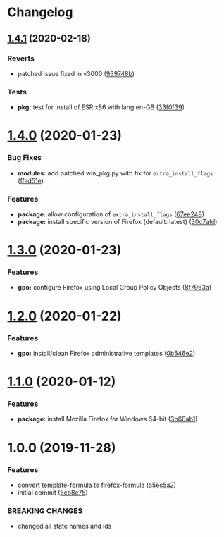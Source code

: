 # Changelog

## [1.4.1](https://github.com/dafyddj/firefox-formula/compare/v1.4.0...v1.4.1) (2020-02-18)


### Reverts

* patched issue fixed in v3000 ([939748b](https://github.com/dafyddj/firefox-formula/commit/939748b0eea54208b299badc725f37d26b822aeb))


### Tests

* **pkg:** test for install of ESR x86 with lang en-GB ([33f0f39](https://github.com/dafyddj/firefox-formula/commit/33f0f39b90e87fa07e0f4ef2b2814ac716472fa9))

# [1.4.0](https://github.com/dafyddj/firefox-formula/compare/v1.3.0...v1.4.0) (2020-01-23)


### Bug Fixes

* **modules:** add patched win_pkg.py with fix for `extra_install_flags` ([ffad51e](https://github.com/dafyddj/firefox-formula/commit/ffad51e3282291da8f7d6ae0e8fa0f429274879b))


### Features

* **package:** allow configuration of `extra_install_flags` ([67ee249](https://github.com/dafyddj/firefox-formula/commit/67ee249112c8ffcca7df8c241153103ef895e91b))
* **package:** install specific version of Firefox (default: latest) ([30c7afd](https://github.com/dafyddj/firefox-formula/commit/30c7afdd3e761a8aed5133f727db135190bdf27c))

# [1.3.0](https://github.com/dafyddj/firefox-formula/compare/v1.2.0...v1.3.0) (2020-01-23)


### Features

* **gpo:** configure Firefox using Local Group Policy Objects ([8f7963a](https://github.com/dafyddj/firefox-formula/commit/8f7963a0822f7b3361d2532dfba9bdbc4623e61c))

# [1.2.0](https://github.com/dafyddj/firefox-formula/compare/v1.1.0...v1.2.0) (2020-01-22)


### Features

* **gpo:** install/clean Firefox administrative templates ([0b546e2](https://github.com/dafyddj/firefox-formula/commit/0b546e24bdcd95c2899b8a28e84890df585aae82))

# [1.1.0](https://github.com/dafyddj/firefox-formula/compare/v1.0.0...v1.1.0) (2020-01-12)


### Features

* **package:** install Mozilla Firefox for Windows 64-bit ([3b60ab1](https://github.com/dafyddj/firefox-formula/commit/3b60ab171e84398f31cf9cb6031e171ebe49d217))

# 1.0.0 (2019-11-28)


### Features

* convert template-formula to firefox-formula ([a5ec5a2](https://github.com/dafyddj/firefox-formula/commit/a5ec5a2419ab379d342036bb341c8c81ffa22db8))
* initial commit ([5cb8c75](https://github.com/dafyddj/firefox-formula/commit/5cb8c75eda4dde0922577fef1dc01b8fc7ffc261))


### BREAKING CHANGES

* changed all state names and ids
